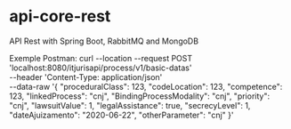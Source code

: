# api-core-rest

API Rest with Spring Boot, RabbitMQ and MongoDB

Exemple Postman: 
curl --location --request POST 'localhost:8080/itjurisapi/process/v1/basic-datas' \
--header 'Content-Type: application/json' \
--data-raw '{
  "proceduralClass": 123,
  "codeLocation": 123,
  "competence": 123,
  "linkedProcess": "cnj",
  "BindingProcessModality": "cnj",
  "priority": "cnj",
  "lawsuitValue": 1,
  "legalAssistance": true,
  "secrecyLevel": 1,
  "dateAjuizamento": "2020-06-22",
  "otherParameter": "cnj"
}'
